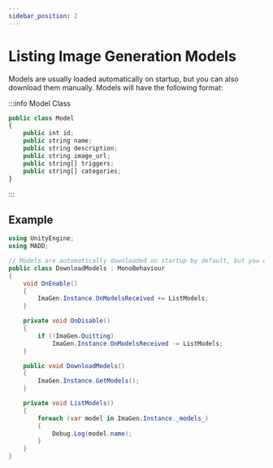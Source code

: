 ```yaml
---
sidebar_position: 2
---
```


# Listing Image Generation Models

Models are usually loaded automatically on startup, but you can also download them manually.
Models will have the following format:

:::info Model Class

```jsx
public class Model
{
    public int id;
    public string name;
    public string description;
    public string image_url;
    public string[] triggers;
    public string[] categories;
}
```

:::

## Example

```csharp
using UnityEngine;
using MADD;

// Models are automatically downloaded on startup by default, but you can disable this and download them yourself
public class DownloadModels : MonoBehaviour
{
    void OnEnable()
    {
        ImaGen.Instance.OnModelsReceived += ListModels;
    }

    private void OnDisable()
    {
        if (!ImaGen.Quitting)
            ImaGen.Instance.OnModelsReceived -= ListModels;
    }

    public void DownloadModels()
    {
        ImaGen.Instance.GetModels();
    }

    private void ListModels()
    {
        foreach (var model in ImaGen.Instance._models_)
        {
            Debug.Log(model.name);
        }
    }
}
```
